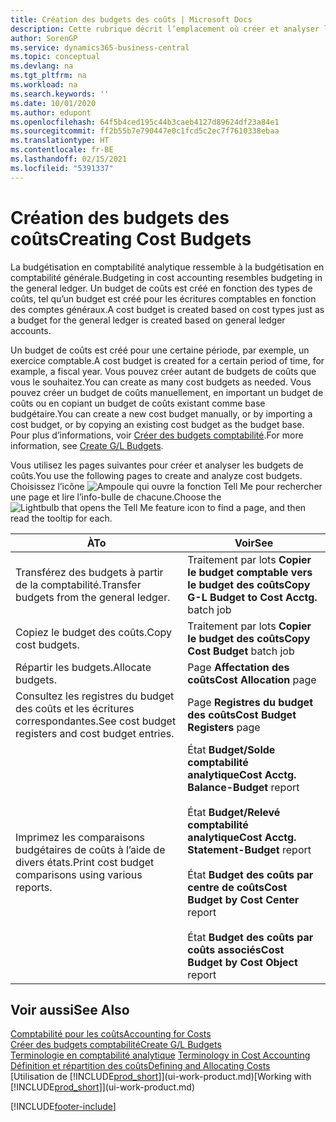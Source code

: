 ```yaml
---
title: Création des budgets des coûts | Microsoft Docs
description: Cette rubrique décrit l’emplacement où créer et analyser les budgets des coûts.
author: SorenGP
ms.service: dynamics365-business-central
ms.topic: conceptual
ms.devlang: na
ms.tgt_pltfrm: na
ms.workload: na
ms.search.keywords: ''
ms.date: 10/01/2020
ms.author: edupont
ms.openlocfilehash: 64f5b4ced195c44b3caeb4127d89624df23a84e1
ms.sourcegitcommit: ff2b55b7e790447e0c1fcd5c2ec7f7610338ebaa
ms.translationtype: HT
ms.contentlocale: fr-BE
ms.lasthandoff: 02/15/2021
ms.locfileid: "5391337"
---
```

# <a name="creating-cost-budgets"></a><span data-ttu-id="4faf9-103">Création des budgets des coûts</span><span class="sxs-lookup"><span data-stu-id="4faf9-103">Creating Cost Budgets</span></span>
<span data-ttu-id="4faf9-104">La budgétisation en comptabilité analytique ressemble à la budgétisation en comptabilité générale.</span><span class="sxs-lookup"><span data-stu-id="4faf9-104">Budgeting in cost accounting resembles budgeting in the general ledger.</span></span> <span data-ttu-id="4faf9-105">Un budget de coûts est créé en fonction des types de coûts, tel qu’un budget est créé pour les écritures comptables en fonction des comptes généraux.</span><span class="sxs-lookup"><span data-stu-id="4faf9-105">A cost budget is created based on cost types just as a budget for the general ledger is created based on general ledger accounts.</span></span>  

<span data-ttu-id="4faf9-106">Un budget de coûts est créé pour une certaine période, par exemple, un exercice comptable.</span><span class="sxs-lookup"><span data-stu-id="4faf9-106">A cost budget is created for a certain period of time, for example, a fiscal year.</span></span> <span data-ttu-id="4faf9-107">Vous pouvez créer autant de budgets de coûts que vous le souhaitez.</span><span class="sxs-lookup"><span data-stu-id="4faf9-107">You can create as many cost budgets as needed.</span></span> <span data-ttu-id="4faf9-108">Vous pouvez créer un budget de coûts manuellement, en important un budget de coûts ou en copiant un budget de coûts existant comme base budgétaire.</span><span class="sxs-lookup"><span data-stu-id="4faf9-108">You can create a new cost budget manually, or by importing a cost budget, or by copying an existing cost budget as the budget base.</span></span> <span data-ttu-id="4faf9-109">Pour plus d’informations, voir [Créer des budgets comptabilité](finance-how-create-budgets.md).</span><span class="sxs-lookup"><span data-stu-id="4faf9-109">For more information, see [Create G/L Budgets](finance-how-create-budgets.md).</span></span>

<span data-ttu-id="4faf9-110">Vous utilisez les pages suivantes pour créer et analyser les budgets de coûts.</span><span class="sxs-lookup"><span data-stu-id="4faf9-110">You use the following pages to create and analyze cost budgets.</span></span> <span data-ttu-id="4faf9-111">Choisissez l’icône ![Ampoule qui ouvre la fonction Tell Me](media/ui-search/search_small.png "Dites-moi ce que vous voulez faire") pour rechercher une page et lire l’info-bulle de chacune.</span><span class="sxs-lookup"><span data-stu-id="4faf9-111">Choose the ![Lightbulb that opens the Tell Me feature](media/ui-search/search_small.png "Tell me what you want to do") icon to find a page, and then read the tooltip for each.</span></span>

|<span data-ttu-id="4faf9-112">À</span><span class="sxs-lookup"><span data-stu-id="4faf9-112">To</span></span>|<span data-ttu-id="4faf9-113">Voir</span><span class="sxs-lookup"><span data-stu-id="4faf9-113">See</span></span>|  
|--------|---------|  
|<span data-ttu-id="4faf9-114">Transférez des budgets à partir de la comptabilité.</span><span class="sxs-lookup"><span data-stu-id="4faf9-114">Transfer budgets from the general ledger.</span></span>|<span data-ttu-id="4faf9-115">Traitement par lots **Copier le budget comptable vers le budget des coûts**</span><span class="sxs-lookup"><span data-stu-id="4faf9-115">**Copy G-L Budget to Cost Acctg.** batch job</span></span>|  
|<span data-ttu-id="4faf9-116">Copiez le budget des coûts.</span><span class="sxs-lookup"><span data-stu-id="4faf9-116">Copy cost budgets.</span></span>|<span data-ttu-id="4faf9-117">Traitement par lots **Copier le budget des coûts**</span><span class="sxs-lookup"><span data-stu-id="4faf9-117">**Copy Cost Budget** batch job</span></span>|  
|<span data-ttu-id="4faf9-118">Répartir les budgets.</span><span class="sxs-lookup"><span data-stu-id="4faf9-118">Allocate budgets.</span></span>|<span data-ttu-id="4faf9-119">Page **Affectation des coûts**</span><span class="sxs-lookup"><span data-stu-id="4faf9-119">**Cost Allocation** page</span></span>|  
|<span data-ttu-id="4faf9-120">Consultez les registres du budget des coûts et les écritures correspondantes.</span><span class="sxs-lookup"><span data-stu-id="4faf9-120">See cost budget registers and cost budget entries.</span></span>|<span data-ttu-id="4faf9-121">Page **Registres du budget des coûts**</span><span class="sxs-lookup"><span data-stu-id="4faf9-121">**Cost Budget Registers** page</span></span>|  
|<span data-ttu-id="4faf9-122">Imprimez les comparaisons budgétaires de coûts à l’aide de divers états.</span><span class="sxs-lookup"><span data-stu-id="4faf9-122">Print cost budget comparisons using various reports.</span></span>|<span data-ttu-id="4faf9-123">État **Budget/Solde comptabilité analytique**</span><span class="sxs-lookup"><span data-stu-id="4faf9-123">**Cost Acctg. Balance-Budget** report</span></span><br /><br /> <span data-ttu-id="4faf9-124">État **Budget/Relevé comptabilité analytique**</span><span class="sxs-lookup"><span data-stu-id="4faf9-124">**Cost Acctg. Statement-Budget** report</span></span><br /><br /> <span data-ttu-id="4faf9-125">État **Budget des coûts par centre de coûts**</span><span class="sxs-lookup"><span data-stu-id="4faf9-125">**Cost Budget by Cost Center** report</span></span><br /><br /> <span data-ttu-id="4faf9-126">État **Budget des coûts par coûts associés**</span><span class="sxs-lookup"><span data-stu-id="4faf9-126">**Cost Budget by Cost Object** report</span></span>|  

## <a name="see-also"></a><span data-ttu-id="4faf9-127">Voir aussi</span><span class="sxs-lookup"><span data-stu-id="4faf9-127">See Also</span></span>  
[<span data-ttu-id="4faf9-128">Comptabilité pour les coûts</span><span class="sxs-lookup"><span data-stu-id="4faf9-128">Accounting for Costs</span></span>](finance-manage-cost-accounting.md)  
[<span data-ttu-id="4faf9-129">Créer des budgets comptabilité</span><span class="sxs-lookup"><span data-stu-id="4faf9-129">Create G/L Budgets</span></span>](finance-how-create-budgets.md)  
<span data-ttu-id="4faf9-130">[Terminologie en comptabilité analytique](finance-terminology-in-cost-accounting.md) </span><span class="sxs-lookup"><span data-stu-id="4faf9-130">[Terminology in Cost Accounting](finance-terminology-in-cost-accounting.md) </span></span>  
[<span data-ttu-id="4faf9-131">Définition et répartition des coûts</span><span class="sxs-lookup"><span data-stu-id="4faf9-131">Defining and Allocating Costs</span></span>](finance-define-and-allocate-costs.md)  
<span data-ttu-id="4faf9-132">[Utilisation de [!INCLUDE[prod_short](includes/prod_short.md)]](ui-work-product.md)</span><span class="sxs-lookup"><span data-stu-id="4faf9-132">[Working with [!INCLUDE[prod_short](includes/prod_short.md)]](ui-work-product.md)</span></span>


[!INCLUDE[footer-include](includes/footer-banner.md)]